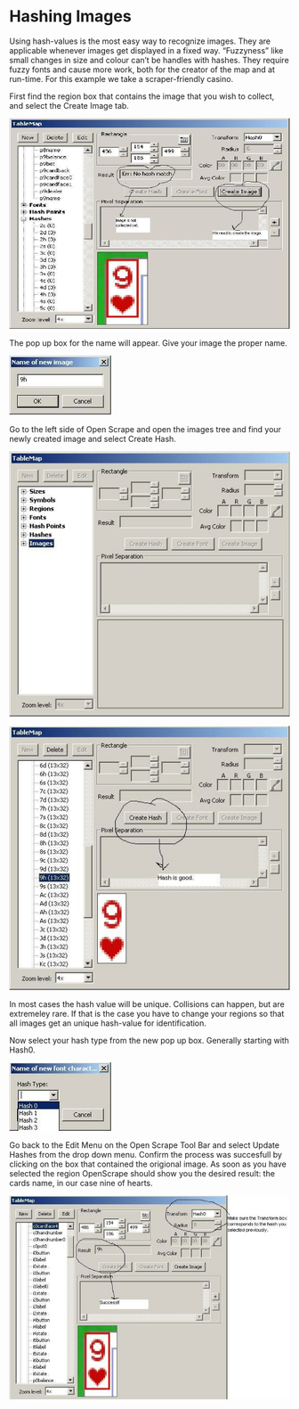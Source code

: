 # Hashing Images

Using hash-values is the most easy way to recognize images. They are
applicable whenever images get displayed in a fixed way. “Fuzzyness”
like small changes in size and colour can’t be handles with hashes. They
require fuzzy fonts and cause more work, both for the creator of the map
and at run-time. For this example we take a scraper-friendly casino.

First find the region box that contains the image that you wish to
collect, and select the Create Image tab.

![image](images/openholdem/scraping_in_practice/hashing_images/image2.jpg)

The pop up box for the name will appear. Give your image the proper
name.

![image](images/openholdem/scraping_in_practice/hashing_images/image3.jpg)

Go to the left side of Open Scrape and open the images tree and find
your newly created image and select Create Hash.

![image](images/openholdem/scraping_in_practice/hashing_images/image4.jpg)

![image](images/openholdem/scraping_in_practice/hashing_images/image5.jpg)

In most cases the hash value will be unique. Collisions can happen, but
are extremeley rare. If that is the case you have to change your regions
so that all images get an unique hash-value for identification.

Now select your hash type from the new pop up box. Generally starting
with Hash0.

![image](images/openholdem/scraping_in_practice/hashing_images/image6.jpg)

Go back to the Edit Menu on the Open Scrape Tool Bar and select Update
Hashes from the drop down menu. Confirm the process was succesfull by
clicking on the box that contained the origional image. As soon as you
have selected the region OpenScrape should show you the desired result:
the cards name, in our case nine of hearts.

![image](images/openholdem/scraping_in_practice/hashing_images/image9.jpg)
